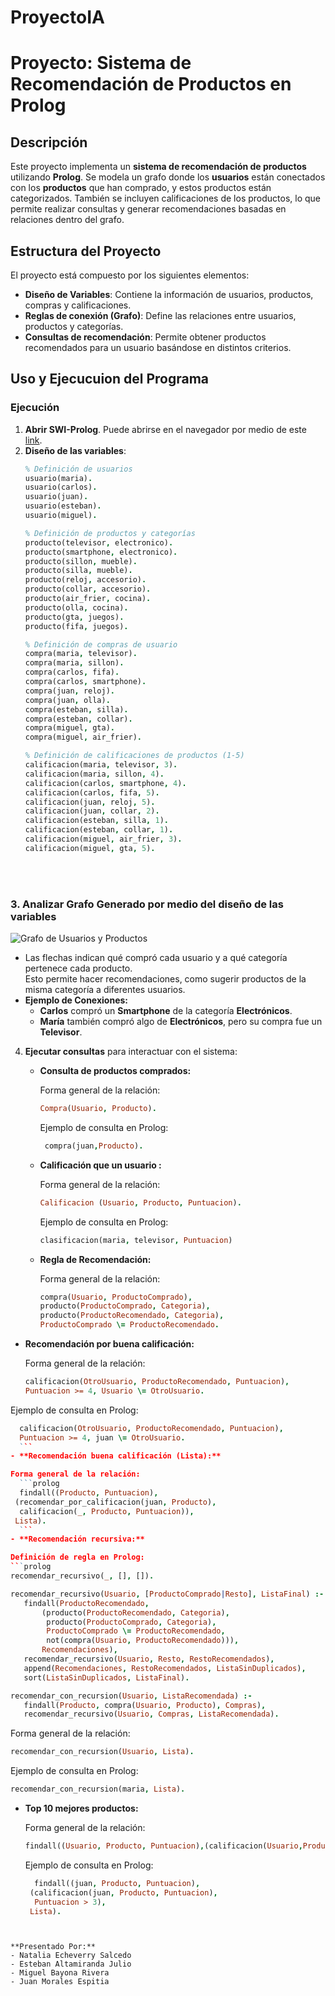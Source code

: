 # ProyectoIA
# Proyecto: Sistema de Recomendación de Productos en Prolog

## Descripción
Este proyecto implementa un **sistema de recomendación de productos** utilizando **Prolog**. Se modela un grafo donde los **usuarios** están conectados con los **productos** que han comprado, y estos productos están categorizados. También se incluyen calificaciones de los productos, lo que permite realizar consultas y generar recomendaciones basadas en relaciones dentro del grafo.

## Estructura del Proyecto
El proyecto está compuesto por los siguientes elementos:

- **Diseño de Variables**: Contiene la información de usuarios, productos, compras y calificaciones.
- **Reglas de conexión (Grafo)**: Define las relaciones entre usuarios, productos y categorías.
- **Consultas de recomendación**: Permite obtener productos recomendados para un usuario basándose en distintos criterios.

## Uso y Ejecucuion del Programa

### Ejecución
1. **Abrir SWI-Prolog**. Puede abrirse en el navegador por medio de este [link](https://swish.swi-prolog.org/).
2. **Diseño de las variables**:
   ```prolog
   % Definición de usuarios
   usuario(maria).
   usuario(carlos).
   usuario(juan).
   usuario(esteban).
   usuario(miguel).

   % Definición de productos y categorías
   producto(televisor, electronico).
   producto(smartphone, electronico).
   producto(sillon, mueble).
   producto(silla, mueble).
   producto(reloj, accesorio).
   producto(collar, accesorio).
   producto(air_frier, cocina).
   producto(olla, cocina).
   producto(gta, juegos).
   producto(fifa, juegos).

   % Definición de compras de usuario
   compra(maria, televisor).
   compra(maria, sillon).
   compra(carlos, fifa).
   compra(carlos, smartphone).
   compra(juan, reloj).
   compra(juan, olla).
   compra(esteban, silla).
   compra(esteban, collar).
   compra(miguel, gta).
   compra(miguel, air_frier).

   % Definición de calificaciones de productos (1-5)
   calificacion(maria, televisor, 3).
   calificacion(maria, sillon, 4).
   calificacion(carlos, smartphone, 4).
   calificacion(carlos, fifa, 5).
   calificacion(juan, reloj, 5).
   calificacion(juan, collar, 2).
   calificacion(esteban, silla, 1).
   calificacion(esteban, collar, 1).
   calificacion(miguel, air_frier, 3).
   calificacion(miguel, gta, 5).

<br><br>

### 3. Analizar Grafo Generado por medio del diseño de las variables

![Grafo de Usuarios y Productos](GrafoProyectoIA.png)

- Las flechas indican qué compró cada usuario y a qué categoría pertenece cada producto.  
  Esto permite hacer recomendaciones, como sugerir productos de la misma categoría a diferentes usuarios.
- **Ejemplo de Conexiones:**  
  - **Carlos** compró un **Smartphone** de la categoría **Electrónicos**.  
  - **María** también compró algo de **Electrónicos**, pero su compra fue un **Televisor**.


4. **Ejecutar consultas** para interactuar con el sistema:
   
   - **Consulta de productos comprados:**

     Forma general de la relación:
     ```prolog
     Compra(Usuario, Producto).
     ```
     Ejemplo de consulta en Prolog:
     ```prolog
      compra(juan,Producto).
     ```
     
   - **Calificación que un usuario :**
  
     Forma general de la relación:
     ```prolog
     Calificacion (Usuario, Producto, Puntuacion).
     ```
     Ejemplo de consulta en Prolog:
      ```prolog
      clasificacion(maria, televisor, Puntuacion)
      ```
   - **Regla de Recomendación:**
  
     Forma general de la relación:
     ```prolog
     compra(Usuario, ProductoComprado), 
     producto(ProductoComprado, Categoria), 
     producto(ProductoRecomendado, Categoria), 
     ProductoComprado \= ProductoRecomendado.
     ```
 - **Recomendación por buena calificación:**

   Forma general de la relación:
     ```prolog
     calificacion(OtroUsuario, ProductoRecomendado, Puntuacion),
     Puntuacion >= 4, Usuario \= OtroUsuario.
     ```
  Ejemplo de consulta en Prolog:
   ```prolog
     calificacion(OtroUsuario, ProductoRecomendado, Puntuacion),
     Puntuacion >= 4, juan \= OtroUsuario.
     ```
 - **Recomendación buena calificación (Lista):**

   Forma general de la relación:
     ```prolog
     findall((Producto, Puntuacion), 
    (recomendar_por_calificacion(juan, Producto), 
     calificacion(_, Producto, Puntuacion)), 
    Lista).
     ```
   - **Recomendación recursiva:**

   Definición de regla en Prolog:
  ```prolog
  recomendar_recursivo(_, [], []).

  recomendar_recursivo(Usuario, [ProductoComprado|Resto], ListaFinal) :-
      findall(ProductoRecomendado,
          (producto(ProductoRecomendado, Categoria),
           producto(ProductoComprado, Categoria),
           ProductoComprado \= ProductoRecomendado,
           not(compra(Usuario, ProductoRecomendado))),
          Recomendaciones),
      recomendar_recursivo(Usuario, Resto, RestoRecomendados),
      append(Recomendaciones, RestoRecomendados, ListaSinDuplicados),
      sort(ListaSinDuplicados, ListaFinal).

  recomendar_con_recursion(Usuario, ListaRecomendada) :-
      findall(Producto, compra(Usuario, Producto), Compras),
      recomendar_recursivo(Usuario, Compras, ListaRecomendada).
```

Forma general de la relación:
   ```prolog
  recomendar_con_recursion(Usuario, Lista).
  ```

  Ejemplo de consulta en Prolog:
  ```prolog
  recomendar_con_recursion(maria, Lista).
   ```

- **Top 10 mejores productos:**

   Forma general de la relación:
     ```prolog
     findall((Usuario, Producto, Puntuacion),(calificacion(Usuario,Producto, Puntuacion), Puntuacion > 3), 
     ```
   Ejemplo de consulta en Prolog:
   ```prolog
     findall((juan, Producto, Puntuacion), 
    (calificacion(juan, Producto, Puntuacion), 
     Puntuacion > 3), 
    Lista).
 ```


 **Presentado Por:**
- Natalia Echeverry Salcedo
- Esteban Altamiranda Julio
- Miguel Bayona Rivera
- Juan Morales Espitia
